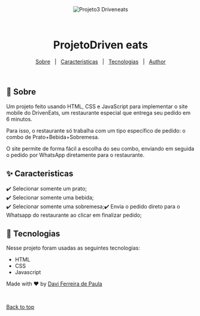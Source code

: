 <div align="center" id="top"> 
  <img src="./.github/app.gif" alt="Projeto3 Driveneats" />

  &#xa0;

  <!-- <a href="https://projeto3driveneats.netlify.app">Demo</a> -->
</div>

<h1 align="center">ProjetoDriven eats</h1>

<!-- Status -->

<!-- <h4 align="center"> 
	🚧  Projeto3 Driveneats 🚀 Under construction...  🚧
</h4> 

<hr> -->

<p align="center">
  <a href="#dart-about">Sobre</a> &#xa0; | &#xa0; 
  <a href="#sparkles-features">Caracteristicas</a> &#xa0; | &#xa0;
  <a href="#rocket-technologies">Tecnologias</a> &#xa0; | &#xa0;
  <a href="https://github.com/{{davifdepaula}}" target="_blank">Author</a>
</p>

<br>

## :dart: Sobre ##

Um projeto feito usando HTML, CSS e JavaScript para  implementar o site mobile do DrivenEats, um restaurante especial que entrega seu pedido em 6 minutos.

Para isso, o restaurante só trabalha com um tipo específico de pedido: o combo de Prato+Bebida+Sobremesa.

O site permite de forma fácil a escolha do seu combo, enviando em seguida o pedido por WhatsApp diretamente para o restaurante.

## :sparkles: Caracteristicas ##

:heavy_check_mark: Selecionar somente um prato;\
:heavy_check_mark: Selecionar somente uma bebida;\
:heavy_check_mark: Selecionar somente uma sobremesa;:heavy_check_mark: Envia o pedido direto para o Whatsapp do restaurante ao clicar em finalizar pedido;

## :rocket: Tecnologias ##

Nesse projeto foram usadas as seguintes tecnologias:

- HTML
- CSS
- Javascript



Made with :heart: by <a href="https://github.com/davifdepaula" target="_blank">Davi Ferreira de Paula</a>

&#xa0;

<a href="#top">Back to top</a>

